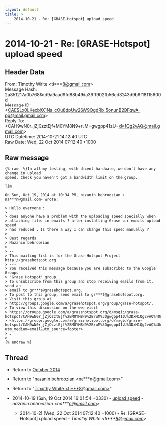 ```yaml
---
layout: default
title: >
    2014-10-21 - Re: [GRASE-Hotspot] upload speed
---
```


# 2014-10-21 - Re: [GRASE-Hotspot] upload speed

## Header Data

From: Timothy White \<ti***8@gmail.com\><br>
Message Hash: 2a851217a0b7688dd9a9aad9fd88b49da39ff902fb56cd3243d9b6f18115600d<br>
Message ID: \<CAESLx0LKexb9X1Na_cOu8dpUw26W9QgdRb_5onunB2QFqwA-pg@mail.gmail.com\><br>
Reply To: \<CAH9wN0r_jZjQzztEjf+M0YM8N9+ruM=gwgpp41zU=xM1Qg2vAQ@mail.gmail.com\><br>
UTC Datetime: 2014-10-21 14:12:40 UTC<br>
Raw Date: Wed, 22 Oct 2014 07:12:40 +1000<br>

## Raw message

```
{% raw  %}In all my testing, with decent hardware, we don't have any change in upload
speed. Check you haven't got a bandwidth limit on the group.

Tim

On Sun, Oct 19, 2014 at 10:34 PM, nazanin behroozian <
na***n@gmail.com> wrote:

> Hello everyone :
>
> does anyone have a problem with the uploading speed specially when
> attaching files in emails ? after installing Grase our emails upload speed
> has reduced . Is there a way I can change this speed manually ?
>
> Best regards
> Nazanin behroozian
>
> --
> This mailing list is for the Grase Hotspot Project http://grasehotspot.org
> ---
> You received this message because you are subscribed to the Google Groups
> "Grase Hotspot" group.
> To unsubscribe from this group and stop receiving emails from it, send an
> email to gr***e@grasehotspot.org.
> To post to this group, send email to gr***t@grasehotspot.org.
> Visit this group at
> http://groups.google.com/a/grasehotspot.org/group/grase-hotspot/.
> To view this discussion on the web visit
> https://groups.google.com/a/grasehotspot.org/d/msgid/grase-hotspot/CAH9wN0r_jZjQzztEjf%2BM0YM8N9%2BruM%3Dgwgpp41zU%3DxM1Qg2vAQ%40mail.gmail.com
> <https://groups.google.com/a/grasehotspot.org/d/msgid/grase-hotspot/CAH9wN0r_jZjQzztEjf%2BM0YM8N9%2BruM%3Dgwgpp41zU%3DxM1Qg2vAQ%40mail.gmail.com?utm_medium=email&utm_source=footer>
> .
>
{% endraw %}
```

## Thread

+ Return to [October 2014](/archive/2014/10)

+ Return to "[nazanin behroozian <na***n<span>@</span>gmail.com>](/authors/na___n_at_gmail_com)"
+ Return to "[Timothy White <ti***8<span>@</span>gmail.com>](/authors/ti___8_at_gmail_com)"

+ 2014-10-19 (Sun, 19 Oct 2014 16:04:54 +0330) - [upload speed](/archive/2014/10/5be8a220edc55ff3e61c250c5c0fbac0862fb405492338f1903547a626161df0) - _nazanin behroozian \<na***n@gmail.com\>_
  + 2014-10-21 (Wed, 22 Oct 2014 07:12:40 +1000) - Re: [GRASE-Hotspot] upload speed - _Timothy White \<ti***8@gmail.com\>_

